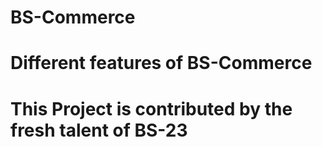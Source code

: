 # BS-Commerce
# Different features of BS-Commerce
# This Project is contributed by the fresh talent of BS-23
